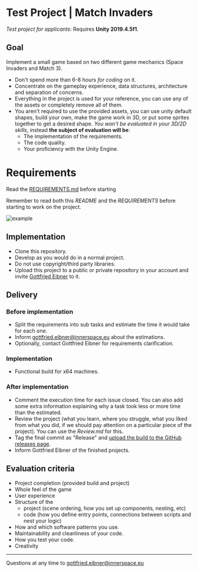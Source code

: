 # Test Project | Match Invaders 

*Test project for applicants*: Requires **Unity 2019.4.5f1**. 

## Goal 

Implement a small game based on two different game mechanics (Space Invaders and Match 3). 

- Don't spend more than 6-8 hours *for coding* on it. 
- Concentrate on the gameplay experience, data structures, architecture and separation of concerns. 
- Everything in the project is used for your reference, you can use any of the assets or completely remove all of them.
- You aren't required to use the provided assets, you can use unity default shapes, build your own, make the game work in 3D, or put some sprites together to get a desired shape. *You won't be evaluated in your 3D/2D skills*, instead **the subject of evaluation will be**:
    - The implementation of the requirements.
    - The code quality.
    - Your proficiency with the Unity Engine.

# Requirements

Read the [REQUIREMENTS.md](https://github.com/innerspacetrainings/Application-Match-Invaders/blob/master/REQUIREMENTS.md) before starting

Remember to read both this *README* and the *REQUIREMENTS* before starting to work on the project.

![example](Images/candy.png)

## Implementation 

- Clone this repository. 
- Develop as you would do in a normal project. 
- Do not use copyright/third party libraries. 
- Upload this project to a public or private repository in your account and invite [Gottfried Eibner](https://github.com/gogemx) to it. 

## Delivery 

### Before implementation 

- Split the requirements into sub tasks and estimate the time it would take for each one. 
- Inform  <gottfried.eibner@innerspace.eu> about the estimations. 
- Optionally, contact Gottfried Eibner for requirements clarification. 

### Implementation 

- Functional build for x64 machines. 

### After implementation 

- Comment the execution time for each issue closed. You can also add some extra information explaining why a task took less or more time than the estimated.
- Review the project (what you learn, where you struggle, what you liked from what you did, if we should pay attention on a particular piece of the project). You can use the *Review.md* for this. 
- Tag the final commit as "Release" and [upload the build to the GitHub releases page](https://docs.github.com/en/github/administering-a-repository/managing-releases-in-a-repository).  
- Inform Gottfried Eibner of the finished projects. 

## Evaluation criteria 

- Project completion (provided build and project) 
- Whole feel of the game
- User experience
- Structure of the 
    - project (scene ordering, how you set up components, nesting, etc)
    - code (how you define entry points, connections between scripts and nest your logic)
- How and which software patterns you use. 
- Maintainability and cleanliness of your code. 
- How you test your code. 
- Creativity 

--- 

Questions at any time to <gottfried.eibner@innerspace.eu>